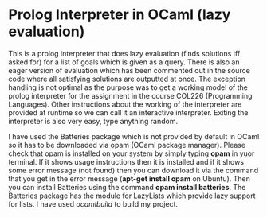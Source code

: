 # Prolog Interpreter in OCaml (lazy evaluation)

This is a prolog interpreter that does lazy evaluation (finds solutions iff asked for) for a list of goals which is given as a query. There is also an eager version of evaluation which has been commented out in the source code where all satisfying solutions are outputted at once. The exception handling is not optimal as the purpose was to get a working model of the prolog interpreter for the assignment in the course COL226 (Programming Languages). Other instructions about the working of the interpreter are provided at runtime so we can call it an interactive interpreter. Exiting the interpreter is also very easy, type anything random. 

I have used the Batteries package which is not provided by default in OCaml so it has to be downloaded via opam (OCaml package manager). Please check that opam is installed on your system by simply typing **opam** in yuor terminal. If it shows usage instructions then it is installed and if it shows some error message (not found) then you can download it via the command that you get in the error message (**apt-get install opam** on Ubuntu). Then you can install Batteries using the command **opam install batteries**. The Batteries package has the module for LazyLists which provide lazy support for lists. I have used *ocamlbuild* to build my project.  
